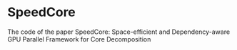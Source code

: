 # SpeedCore
The code of the paper SpeedCore: Space-efficient and Dependency-aware GPU Parallel Framework for Core Decomposition
